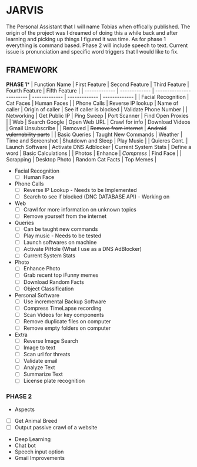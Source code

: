 # JARVIS
 The Personal Assistant that I will name Tobias when offically published.
 The origin of the project was I dreamed of doing this a while back and after learning and picking up things I figured it was time. As for phase 1 everything is command based.
 Phase 2 will include speech to text. Current issue is pronunciation and specific word triggers that I would like to fix.

## FRAMEWORK
**PHASE 1***
| Function Name  | First Feature | Second Feature | Third Feature | Fourth Feature | Fifth Feature |
| ------------- | ------------- | ------------------------ | ------------- | ------------- | ------------- |
| Facial Recognition | Cat Faces  | Human Faces |
| Phone Calls  | Reverse IP lookup  | Name of caller | Origin of caller |  See if caller is blocked | Validate Phone Number |
| Networking   | Get Public IP | Ping Sweep | Port Scanner | Find Open Proxies |
| Web          | Search Google | Open Web URL | Crawl for info | Download Videos | Gmail Unsubscribe |
| Removed      | ~~Remove from internet~~ | ~~Android vulernability parts~~ |
| Basic Queries | Taught New Commands | Weather | Time and Screenshot | Shutdown and Sleep | Play Music |
| Quieres Cont. | Launch Software | Activate DNS Adblocker | Current System Stats | Define a word | Basic Calculations |
| Photos  | Enhance | *Compress* | Find Face |
| Scrapping | Desktop Photo | Random Cat Facts | Top Memes |

- Facial Recognition
  - [ ] Human Face

- Phone Calls
  - [ ] Reverse IP Lookup - Needs to be Implemented
  - [ ] Search to see if blocked (DNC DATABASE API) - Working on
  
- Web
  - [ ] Crawl for more information on unknown topics
  - [ ] Remove yourself from the internet
  
- Queries
  - [ ] Can be taught new commands
  - [ ] Play music - Needs to be tested
  - [ ] Launch softwares on machine
  - [ ] Activate PiHole (What I use as a DNS AdBlocker)
  - [ ] Current System Stats
  
- Photo
  - [ ] Enhance Photo
  - [ ] Grab recent top iFunny memes
  - [ ] Download Random Facts
  - [ ] Object Classification

- Personal Software
  - [ ] Use incremental Backup Software
  - [ ] Compress TimeLapse recording
  - [ ] Scan Videos for key components
  - [ ] Remove duplicate files on computer
  - [ ] Remove empty folders on computer
  
- Extra
  - [ ] Reverse Image Search
  - [ ] Image to text
  - [ ] Scan url for threats
  - [ ] Validate email
  - [ ] Analyze Text
  - [ ] Summarize Text
  - [ ] License plate recognition

### PHASE 2
 - Aspects
  - [ ] Get Animal Breed
  - [ ] Output passive crawl of a website
  - Deep Learning
  - Chat bot
  - Speech input option
  - Gmail Improvements
